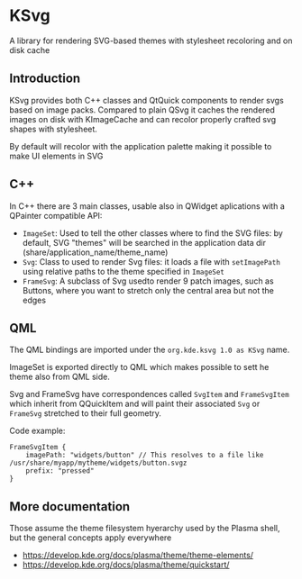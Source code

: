 # KSvg
A library for rendering SVG-based themes with stylesheet recoloring and on disk cache

## Introduction
KSvg provides both C++ classes and QtQuick components to render svgs based on image packs.
Compared to plain QSvg it caches the rendered images on disk with KImageCache and can recolor
properly crafted svg shapes with stylesheet.

By default will recolor with the application palette making it possible to make UI elements in SVG

## C++
In C++ there are 3 main classes, usable also in QWidget aplications with a QPainter compatible API:

* ``ImageSet``: Used to tell the other classes where to find the SVG files: by default, SVG "themes"
                will be searched in the application data dir (share/application_name/theme_name)
* ``Svg``: Class to used to render Svg files: it loads a file with ``setImagePath`` using relative paths
            to the theme specified in ``ImageSet``
* ``FrameSvg``: A subclass of Svg usedto render 9 patch images, such as Buttons, where you want to stretch
                only the central area but not the edges

## QML
The QML bindings are imported under the ``org.kde.ksvg 1.0 as KSvg`` name.

ImageSet is exported directly to QML which makes possible to sett he theme also from QML side.

Svg and FrameSvg have correspondences called ``SvgItem`` and ``FrameSvgItem`` which inherit from QQuickItem
and will paint their associated ``Svg`` or ``FrameSvg`` stretched to their full geometry.

Code example:

```
FrameSvgItem {
    imagePath: "widgets/button" // This resolves to a file like /usr/share/myapp/mytheme/widgets/button.svgz
    prefix: "pressed"
}
```

## More documentation
Those assume the theme filesystem hyerarchy used by the Plasma shell, but the general concepts apply everywhere

* https://develop.kde.org/docs/plasma/theme/theme-elements/
* https://develop.kde.org/docs/plasma/theme/quickstart/
